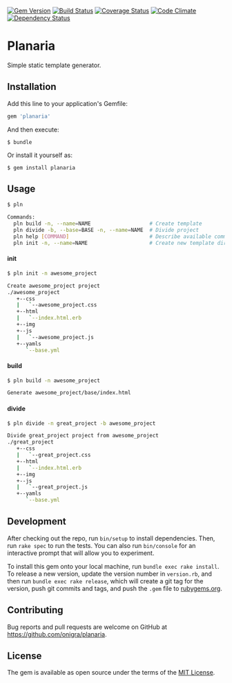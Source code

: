 [![Gem Version](https://badge.fury.io/rb/planaria.svg)](http://badge.fury.io/rb/planaria) [![Build Status](https://travis-ci.org/onigra/planaria.svg)](https://travis-ci.org/onigra/planaria) [![Coverage Status](https://coveralls.io/repos/onigra/planaria/badge.svg?branch=master)](https://coveralls.io/r/onigra/planaria?branch=master) [![Code Climate](https://codeclimate.com/github/onigra/planaria/badges/gpa.svg)](https://codeclimate.com/github/onigra/planaria) [![Dependency Status](https://gemnasium.com/onigra/planaria.svg)](https://gemnasium.com/onigra/planaria)

# Planaria

Simple static template generator.

## Installation

Add this line to your application's Gemfile:

```ruby
gem 'planaria'
```

And then execute:

    $ bundle

Or install it yourself as:

    $ gem install planaria

## Usage

```sh
$ pln

Commands:
  pln build -n, --name=NAME                   # Create template
  pln divide -b, --base=BASE -n, --name=NAME  # Divide project
  pln help [COMMAND]                          # Describe available commands or one specific command
  pln init -n, --name=NAME                    # Create new template directories
```

#### init

```sh
$ pln init -n awesome_project

Create awesome_project project
./awesome_project
   +--css
   |   `--awesome_project.css
   +--html
   |   `--index.html.erb
   +--img
   +--js
   |   `--awesome_project.js
   +--yamls
      `--base.yml
```

#### build

```sh
$ pln build -n awesome_project

Generate awesome_project/base/index.html
```

#### divide

```sh
$ pln divide -n great_project -b awesome_project

Divide great_project project from awesome_project
./great_project
   +--css
   |   `--great_project.css
   +--html
   |   `--index.html.erb
   +--img
   +--js
   |   `--great_project.js
   +--yamls
      `--base.yml
```

## Development

After checking out the repo, run `bin/setup` to install dependencies. Then, run `rake spec` to run the tests. You can also run `bin/console` for an interactive prompt that will allow you to experiment.

To install this gem onto your local machine, run `bundle exec rake install`. To release a new version, update the version number in `version.rb`, and then run `bundle exec rake release`, which will create a git tag for the version, push git commits and tags, and push the `.gem` file to [rubygems.org](https://rubygems.org).

## Contributing

Bug reports and pull requests are welcome on GitHub at https://github.com/onigra/planaria.


## License

The gem is available as open source under the terms of the [MIT License](http://opensource.org/licenses/MIT).


